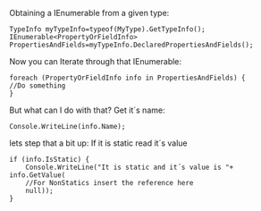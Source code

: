 Obtaining a IEnumerable<PropertyOrFieldInfo> from a given type:

```
TypeInfo myTypeInfo=typeof(MyType).GetTypeInfo();
IEnumerable<PropertyOrFieldInfo> PropertiesAndFields=myTypeInfo.DeclaredPropertiesAndFields();
```

Now you can Iterate through that IEnumerable:
```
foreach (PropertyOrFieldInfo info in PropertiesAndFields) {
//Do something
}
```
But what can I do with that?
Get it´s name:
```
Console.WriteLine(info.Name);
```
lets step that a bit up:
If it is static read it´s value
```
if (info.IsStatic) {
	Console.WriteLine("It is static and it´s value is "+ info.GetValue(
	//For NonStatics insert the reference here
	null));
}
```
